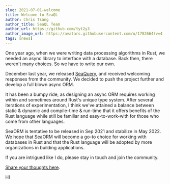 ```yaml
---
slug: 2021-07-01-welcome
title: Welcome to SeaQL
author: Chris Tsang
author_title: SeaQL Team
author_url: https://github.com/tyt2y3
author_image_url: https://avatars.githubusercontent.com/u/1782664?v=4
tags: [news]
---
```


One year ago, when we were writing data processing algorithms in Rust, we needed an async library to interface with a database. Back then, there weren't many choices. So we have to write our own.

December last year, we released [SeaQuery](https://github.com/SeaQL/sea-query), and received welcoming responses from the community. We decided to push the project further and develop a full blown async ORM.

It has been a bumpy ride, as designing an async ORM requires working within and sometimes around Rust's unique type system. After several iterations of experimentation, I think we've attained a balance between static & dynamic and compile-time & run-time that it offers benefits of the Rust language while still be familiar and easy-to-work-with for those who come from other languages.

SeaORM is tentative to be released in Sep 2021 and stabilize in May 2022. We hope that SeaORM will become a go-to choice for working with databases in Rust and that the Rust language will be adopted by more organizations in building applications.

If you are intrigued like I do, please stay in touch and join the community.

[Share your thoughts here](https://github.com/SeaQL/seaql.github.io/discussions/3).

HI